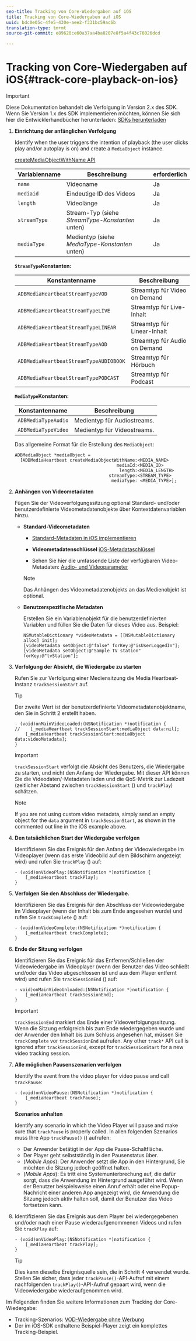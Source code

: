 ```yaml
---
seo-title: Tracking von Core-Wiedergaben auf iOS
title: Tracking von Core-Wiedergaben auf iOS
uuid: bdc0e05c-4fe5-430e-aee2-f331bc59ac6b
translation-type: tm+mt
source-git-commit: e89620ce60a37aa4ba0207e8f5a4f43c76026dcd

---
```



# Tracking von Core-Wiedergaben auf iOS{#track-core-playback-on-ios}

>[!IMPORTANT]
>Diese Dokumentation behandelt die Verfolgung in Version 2.x des SDK. Wenn Sie Version 1.x des SDK implementieren möchten, können Sie sich hier die Entwicklerhandbücher herunterladen: [SDKs herunterladen](/help/sdk-implement/download-sdks.md)

1. **Einrichtung der anfänglichen Verfolgung**

   Identify when the user triggers the intention of playback (the user clicks play and/or autoplay is on) and create a `MediaObject` instance.

   [createMediaObjectWithName API](https://adobe-marketing-cloud.github.io/media-sdks/reference/ios/Classes/ADBMediaHeartbeat.html#//api/name/createMediaObjectWithName:mediaId:length:streamType:mediaType:)

   | Variablenname | Beschreibung | erforderlich |
   |---|---|---|
   | `name` | Videoname | Ja |
   | `mediaid` | Eindeutige ID des Videos | Ja |
   | `length` | Videolänge | Ja |
   | `streamType` | Stream-Typ (siehe _StreamType-Konstanten_ unten) | Ja |
   | `mediaType` | Medientyp (siehe _MediaType-Konstanten_ unten) | Ja |

   **`StreamType`Konstanten:**

   | Konstantenname | Beschreibung |
   |---|---|
   | `ADBMediaHeartbeatStreamTypeVOD` | Streamtyp für Video on Demand |
   | `ADBMediaHeartbeatStreamTypeLIVE` | Streamtyp für Live-Inhalt |
   | `ADBMediaHeartbeatStreamTypeLINEAR` | Streamtyp für Linear-Inhalt |
   | `ADBMediaHeartbeatStreamTypeAOD` | Streamtyp für Audio on Demand |
   | `ADBMediaHeartbeatStreamTypeAUDIOBOOK` | Streamtyp für Hörbuch |
   | `ADBMediaHeartbeatStreamTypePODCAST` | Streamtyp für Podcast |

   **`MediaType`Konstanten:**

   | Konstantenname | Beschreibung |
   |---|---|
   | `ADBMediaTypeAudio` | Medientyp für Audiostreams. |
   | `ADBMediaTypeVideo` | Medientyp für Videostreams. |

   Das allgemeine Format für die Erstellung des `MediaObject`:

   ```
   ADBMediaObject *mediaObject =  
     [ADBMediaHeartbeat createMediaObjectWithName:<MEDIA_NAME> 
                                          mediaId:<MEDIA_ID> 
                                           length:<MEDIA_LENGTH>                       
                                       streamType:<STREAM_TYPE> 
                                        mediaType: <MEDIA_TYPE>];
   ```

1. **Anhängen von Videometadaten**

   Fügen Sie der Videoverfolgungssitzung optional Standard- und/oder benutzerdefinierte Videometadatenobjekte über Kontextdatenvariablen hinzu.

   * **Standard-Videometadaten**

      * [Standard-Metadaten in iOS implementieren](/help/sdk-implement/track-av-playback/impl-std-metadata/impl-std-metadata-ios.md)
      * **Videometadatenschlüssel**
         [iOS-Metadataschlüssel](/help/sdk-implement/track-av-playback/impl-std-metadata/ios-metadata-keys.md)

      * Sehen Sie hier die umfassende Liste der verfügbaren Video-Metadaten: [Audio- und Videoparameter](/help/metrics-and-metadata/audio-video-parameters.md)
      >[!NOTE]
      >
      >Das Anhängen des Videometadatenobjekts an das Medienobjekt ist optional.

   * **Benutzerspezifische Metadaten**

      Erstellen Sie ein Variablenobjekt für die benutzerdefinierten Variablen und füllen Sie die Daten für dieses Video aus. Beispiel:

      ```
      NSMutableDictionary *videoMetadata = [[NSMutableDictionary alloc] init]; 
      [videoMetadata setObject:@"false" forKey:@"isUserLoggedIn"]; 
      [videoMetadata setObject:@"Sample TV station" forKey:@"tvStation"];
      ```


1. **Verfolgung der Absicht, die Wiedergabe zu starten**

   Rufen Sie zur Verfolgung einer Mediensitzung die Media Heartbeat-Instanz `trackSessionStart` auf.

   >[!TIP]
   >
   >Der zweite Wert ist der benutzerdefinierte Videometadatenobjektname, den Sie in Schritt 2 erstellt haben.

   ```
   - (void)onMainVideoLoaded:(NSNotification *)notification { 
   //    [_mediaHeartbeat trackSessionStart:mediaObject data:nil]; 
       [_mediaHeartbeat trackSessionStart:mediaObject data:videoMetadata]; 
   }
   ```

   >[!IMPORTANT]
   >
   >`trackSessionStart` verfolgt die Absicht des Benutzers, die Wiedergabe zu starten, und nicht den Anfang der Wiedergabe. Mit dieser API können Sie die Videodaten/-Metadaten laden und die QoS-Metrik zur Ladezeit (zeitlicher Abstand zwischen `trackSessionStart` () und `trackPlay`) schätzen.

   >[!NOTE]
   >
   >If you are not using custom video metadata, simply send an empty object for the `data` argument in `trackSessionStart`, as shown in the commented out line in the iOS example above.

1. **Den tatsächlichen Start der Wiedergabe verfolgen**

   Identifizieren Sie das Ereignis für den Anfang der Videowiedergabe im Videoplayer (wenn das erste Videobild auf dem Bildschirm angezeigt wird) und rufen Sie `trackPlay` () auf:

   ```
   - (void)onVideoPlay:(NSNotification *)notification { 
       [_mediaHeartbeat trackPlay]; 
   }
   ```

1. **Verfolgen Sie den Abschluss der Wiedergabe.**

   Identifizieren Sie das Ereignis für den Abschluss der Videowiedergabe im Videoplayer (wenn der Inhalt bis zum Ende angesehen wurde) und rufen Sie `trackComplete` () auf:

   ```
   - (void)onVideoComplete:(NSNotification *)notification { 
       [_mediaHeartbeat trackComplete]; 
   }
   ```

1. **Ende der Sitzung verfolgen**

   Identifizieren Sie das Ereignis für das Entfernen/Schließen der Videowiedergabe im Videoplayer (wenn der Benutzer das Video schließt und/oder das Video abgeschlossen ist und aus dem Player entfernt wird) und rufen Sie `trackSessionEnd` () auf:

   ```
   - void)onMainVideoUnloaded:(NSNotification *)notification { 
       [_mediaHeartbeat trackSessionEnd]; 
   }
   ```

   >[!IMPORTANT]
   >
   >`trackSessionEnd` markiert das Ende einer Videoverfolgungssitzung. Wenn die Sitzung erfolgreich bis zum Ende wiedergegeben wurde und der Anwender den Inhalt bis zum Schluss angesehen hat, müssen Sie `trackComplete` vor `trackSessionEnd` aufrufen. Any other `track*` API call is ignored after `trackSessionEnd`, except for `trackSessionStart` for a new video tracking session.

1. **Alle möglichen Pausenszenarien verfolgen**

   Identify the event from the video player for video pause and call `trackPause`:

   ```
   - (void)onVideoPause:(NSNotification *)notification { 
       [_mediaHeartbeat trackPause]; 
   }
   ```

   **Szenarios anhalten**

   Identify any scenario in which the Video Player will pause and make sure that `trackPause` is properly called. In allen folgenden Szenarios muss Ihre App `trackPause()` () aufrufen:

   * Der Anwender betätigt in der App die Pause-Schaltfläche.
   * Der Player geht selbstständig in den Pausenstatus über.
   * (*Mobile Apps*): Der Anwender setzt die App in den Hintergrund, Sie möchten die Sitzung jedoch geöffnet halten.
   * (*Mobile Apps*): Es tritt eine Systemunterbrechung auf, die dafür sorgt, dass die Anwendung im Hintergrund ausgeführt wird. Wenn der Benutzer beispielsweise einen Anruf erhält oder eine Popup-Nachricht einer anderen App angezeigt wird, die Anwendung die Sitzung jedoch aktiv halten soll, damit der Benutzer das Video fortsetzen kann.

1. Identifizieren Sie das Ereignis aus dem Player bei wiedergegebenen und/oder nach einer Pause wiederaufgenommenen Videos und rufen Sie `trackPlay` auf:

   ```
   - (void)onVideoPlay:(NSNotification *)notification { 
       [_mediaHeartbeat trackPlay]; 
   }
   ```

   >[!TIP]
   >
   >Dies kann dieselbe Ereignisquelle sein, die in Schritt 4 verwendet wurde. Stellen Sie sicher, dass jeder `trackPause()`-API-Aufruf mit einem nachfolgenden `trackPlay()`-API-Aufruf gepaart wird, wenn die Videowiedergabe wiederaufgenommen wird.

Im Folgenden finden Sie weitere Informationen zum Tracking der Core-Wiedergabe:

* Tracking-Szenarios: [VOD-Wiedergabe ohne Werbung](/help/sdk-implement/tracking-scenarios/vod-no-intrs-details.md)
* Der im iOS-SDK enthaltene Beispiel-Player zeigt ein komplettes Tracking-Beispiel.

